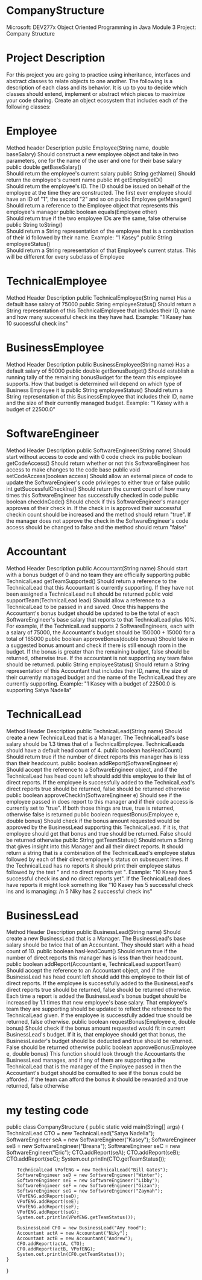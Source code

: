 # CompanyStructure
Microsoft: DEV277x Object Oriented Programming in Java Module 3 Project: Company Structure
# Project Description
For this project you are going to practice using inheritance, interfaces and abstract classes to relate objects to one another. The following is a description of each class and its behavior. It is up to you to decide which classes should extend, implement or abstract which pieces to maximize your code sharing.
Create an object ecosystem that includes each of the following classes:
# Employee
Method header	Description
public Employee(String name, double baseSalary)	
Should construct a new employee object and take in two parameters, one for the name of the user and one for their base salary
public double getBaseSalary()	
Should return the employee's current salary
public String getName()	
Should return the employee's current name
public int getEmployeeID()	
Should return the employee's ID. The ID should be issued on behalf of the employee at the time they are constructed. The first ever employee should have an ID of "1", the second "2" and so on
public Employee getManager()	
Should return a reference to the Employee object that represents this employee's manager
public boolean equals(Employee other)	
Should return true if the two employee IDs are the same, false otherwise
public String toString()	
Should return a String representation of the employee that is a combination of their id followed by their name. Example: "1 Kasey"
public String employeeStatus()	
Should return a String representation of that Employee's current status. This will be different for every subclass of Employee
# TechnicalEmployee
Method Header	Description
public TechnicalEmployee(String name)	Has a default base salary of 75000
public String employeeStatus()	Should return a String representation of this TechnicalEmployee that includes their ID, name and how many successful check ins they have had. Example: "1 Kasey has 10 successful check ins"
# BusinessEmployee
Method Header	Description
public BusinessEmployee(String name)	Has a default salary of 50000
public double getBonusBudget()	Should establish a running tally of the remaining bonusBudget for the team this employee supports. How that budget is determined will depend on which type of Business Employee it is
public String employeeStatus()	Should return a String representation of this BusinessEmployee that includes their ID, name and the size of their currently managed budget. Example: "1 Kasey with a budget of 22500.0"
# SoftwareEngineer
Method Header	Description
public SoftwareEngineer(String name)	Should start without access to code and with 0 code check ins
public boolean getCodeAccess()	Should return whether or not this SoftwareEngineer has access to make changes to the code base
public void setCodeAccess(boolean access)	Should allow an external piece of code to update the SoftwareEngieer's code privileges to either true or false
public int getSuccessfulCheckIns()	Should return the current count of how many times this SoftwareEngineer has successfully checked in code
public boolean checkInCode()	Should check if this SoftwareEngineer's manager approves of their check in. If the check in is approved their successful checkin count should be increased and the method should return "true". If the manager does not approve the check in the SoftwareEngineer's code access should be changed to false and the method should return "false"
# Accountant
Method Header	Description
public Accountant(String name)	Should start with a bonus budget of 0 and no team they are officially supporting
public TechnicalLead getTeamSupported()	Should return a reference to the TechnicalLead that this Accountant is currently supporting. If they have not been assigned a TechnicalLead null should be returned
public void supportTeam(TechnicalLead lead)	Should allow a reference to a TechnicalLead to be passed in and saved. Once this happens the Accountant's bonus budget should be updated to be the total of each SoftwareEngineer's base salary that reports to that TechnicalLead plus 10%. For example, if the TechnicalLead supports 2 SoftwareEngineers, each with a salary of 75000, the Accountant's budget should be 150000 + 15000 for a total of 165000
public boolean approveBonus(double bonus)	Should take in a suggested bonus amount and check if there is still enough room in the budget. If the bonus is greater than the remaining budget, false should be returned, otherwise true. If the accountant is not supporting any team false should be returned.
public String employeeStatus()	Should return a String representation of this Accountant that includes their ID, name, the size of their currently managed budget and the name of the TechnicalLead they are currently supporting. Example: "1 Kasey with a budget of 22500.0 is supporting Satya Nadella"
# TechnicalLead
Method Header	Description
public TechnicalLead(String name)	Should create a new TechnicalLead that is a Manager. The TechnicalLead's base salary should be 1.3 times that of a TechnicalEmployee. TechnicalLeads should have a default head count of 4.
public boolean hasHeadCount()	Should return true if the number of direct reports this manager has is less than their headcount.
public boolean addReport(SoftwareEngineer e)	Should accept the reference to a SoftwareEngineer object, and if the TechnicalLead has head count left should add this employee to their list of direct reports. If the employee is successfully added to the TechnicalLead's direct reports true should be returned, false should be returned otherwise
public boolean approveCheckIn(SoftwareEngineer e)	Should see if the employee passed in does report to this manager and if their code access is currently set to "true". If both those things are true, true is returned, otherwise false is returned
public boolean requestBonus(Employee e, double bonus)	Should check if the bonus amount requested would be approved by the BusinessLead supporting this TechnicalLead. If it is, that employee should get that bonus and true should be returned. False should be returned otherwise
public String getTeamStatus()	Should return a String that gives insight into this Manager and all their direct reports. It should return a string that is a combination of the TechnicalLead's employee status followed by each of their direct employee's status on subsequent lines. If the TechnicalLead has no reports it should print their employee status followed by the text " and no direct reports yet ". Example: "10 Kasey has 5 successful check ins and no direct reports yet". If the TechnicalLead does have reports it might look something like "10 Kasey has 5 successful check ins and is managing: /n 5 Niky has 2 successful check ins"
# BusinessLead
Method Header	Description
public BusinessLead(String name)	Should create a new BusinessLead that is a Manager. The BusinessLead's base salary should be twice that of an Accountant. They should start with a head count of 10.
public boolean hasHeadCount()	Should return true if the number of direct reports this manager has is less than their headcount.
public boolean addReport(Accountant e, TechnicalLead supportTeam)	Should accept the reference to an Accountant object, and if the BusinessLead has head count left should add this employee to their list of direct reports. If the employee is successfully added to the BusinessLead's direct reports true should be returned, false should be returned otherwise. Each time a report is added the BusinessLead's bonus budget should be increased by 1.1 times that new employee's base salary. That employee's team they are supporting should be updated to reflect the reference to the TechnicalLead given. If the employee is successfully added true should be returned, false otherwise.
public boolean requestBonus(Employee e, double bonus)	Should check if the bonus amount requested would fit in current BusinessLead's budget. If it is, that employee should get that bonus, the BusinessLeader's budget should be deducted and true should be returned. False should be returned otherwise
public boolean approveBonus(Employee e, double bonus)	This function should look through the Accountants the BusinessLead manages, and if any of them are supporting a the TechnicalLead that is the manager of the Employee passed in then the Accountant's budget should be consulted to see if the bonus could be afforded. If the team can afford the bonus it should be rewarded and true returned, false otherwise

# my testing code 
public class CompanyStructure {
    public static void main(String[] args) {
        TechnicalLead CTO = new TechnicalLead("Satya Nadella");
        SoftwareEngineer seA = new SoftwareEngineer("Kasey");
        SoftwareEngineer seB = new SoftwareEngineer("Breana");
        SoftwareEngineer seC = new SoftwareEngineer("Eric");
        CTO.addReport(seA);
        CTO.addReport(seB);
        CTO.addReport(seC);
        System.out.println(CTO.getTeamStatus());

        TechnicalLead VPofENG = new TechnicalLead("Bill Gates");
        SoftwareEngineer seD = new SoftwareEngineer("Winter");
        SoftwareEngineer seE = new SoftwareEngineer("Libby");
        SoftwareEngineer seF = new SoftwareEngineer("Gizan");
        SoftwareEngineer seG = new SoftwareEngineer("Zaynah");
        VPofENG.addReport(seD);
        VPofENG.addReport(seE);
        VPofENG.addReport(seF);
        VPofENG.addReport(seG);
        System.out.println(VPofENG.getTeamStatus());

        BusinessLead CFO = new BusinessLead("Amy Hood");
        Accountant actA = new Accountant("Niky");
        Accountant actB = new Accountant("Andrew");
        CFO.addReport(actA, CTO);
        CFO.addReport(actB, VPofENG);
        System.out.println(CFO.getTeamStatus());
    }
}
